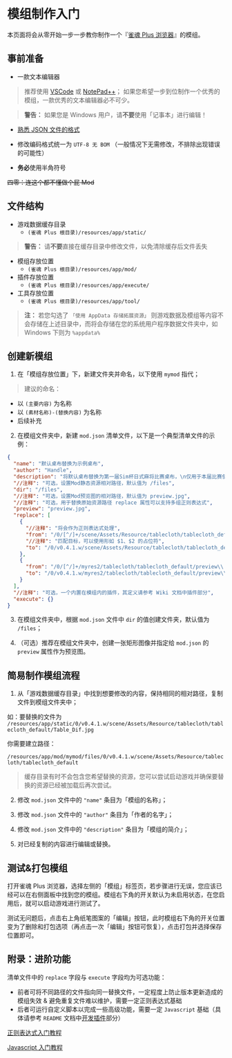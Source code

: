 # 模组制作入门

本页面将会从零开始一步一步教你制作一个『[雀魂 Plus 浏览器](https://github.com/MajsoulPlus/majsoul-plus)』的模组。

## 事前准备

- 一款文本编辑器

> 推荐使用 [VSCode](https://code.visualstudio.com/) 或 [NotePad++](https://notepad-plus-plus.org/)；
> 如果您希望一步到位制作一个优秀的模组，一款优秀的文本编辑器必不可少。

> **警告：** 如果您是 Windows 用户，请**不要**使用「记事本」进行编辑！

- [熟悉 JSON 文件的格式](https://github.com/MajsoulPlus/majsoul-plus/wiki/JsonFormat)

- 修改编码格式统一为 `UTF-8 无 BOM` （一般情况下无需修改，不排除出现错误的可能性）

- **务必**使用半角符号

~~四零：连这个都不懂做个屁 Mod~~

## 文件结构

- 游戏数据缓存目录
  - `(雀魂 Plus 根目录)/resources/app/static/`

> **警告：** 请**不要**直接在缓存目录中修改文件，以免清除缓存后文件丢失

- 模组存放位置
  - `(雀魂 Plus 根目录)/resources/app/mod/`
- 插件存放位置
  - `(雀魂 Plus 根目录)/resources/app/execute/`
- 工具存放位置
  - `(雀魂 Plus 根目录)/resources/app/tool/`

> **注：** 若您勾选了 `「使用 AppData 存储拓展资源」` 则游戏数据及模组等内容不会存储在上述目录中，而将会存储在您的系统用户程序数据文件夹中，如 Windows 下则为 `%appdata%`

## 创建新模组

1. 在「模组存放位置」下，新建文件夹并命名，以下使用 `mymod` 指代；

> 建议的命名：

- 以 `(主要内容)` 为名称
- 以 `(素材名称)-(替换内容)` 为名称
- 后续补充

2. 在模组文件夹中，新建 `mod.json` 清单文件，以下是一个典型清单文件的示例：

```json
{
  "name": "默认桌布替换为示例桌布",
  "author": "Handle",
  "description": "将默认桌布替换为第一届Sim杯日式麻将比赛桌布，\n仅用于本届比赛使用。",
  "//注释": "可选，设置Mod静态资源相对路径，默认值为 /files",
  "dir": "/files",
  "//注释": "可选，设置Mod预览图的相对路径，默认值为 preview.jpg",
  "//注释": "可选，用于替换原始资源路径 replace 属性可以支持多组正则表达式",
  "preview": "preview.jpg",
  "replace": [
    {
      "//注释": "将会作为正则表达式处理",
      "from": "/0/[^/]+/scene/Assets/Resource/tablecloth/tablecloth_default/Table_Dif\\.jpg",
      "//注释": "匹配目标，可以使用形如 $1、$2 的占位符",
      "to": "/0/v0.4.1.w/scene/Assets/Resource/tablecloth/tablecloth_default/Table_Dif\\.jpg"
    },
    {
      "from": "/0/[^/]+/myres2/tablecloth/tablecloth_default/preview\\.jpg",
      "to": "/0/v0.4.1.w/myres2/tablecloth/tablecloth_default/preview\\.jpg"
    }
  ],
  "//注释": "可选，一个内置在模组内的插件，其定义请参考 Wiki 文档中插件部分",
  "execute": {}
}
```

3. 在模组文件夹中，根据 `mod.json` 文件中 `dir` 的值创建文件夹，默认值为 `/files`；

4. （可选）推荐在模组文件夹中，创建一张矩形图像并指定给 `mod.json` 的 `preview` 属性作为预览图。

## 简易制作模组流程

1. 从「游戏数据缓存目录」中找到想要修改的内容，保持相同的相对路径，复制文件到模组文件夹中；

如：要替换的文件为 `/resources/app/static/0/v0.4.1.w/scene/Assets/Resource/tablecloth/tablecloth_default/Table_Dif.jpg`

你需要建立路径：

`/resources/app/mod/mymod/files/0/v0.4.1.w/scene/Assets/Resource/tablecloth/tablecloth_default`

> 缓存目录有时不会包含您希望替换的资源，您可以尝试启动游戏并确保要替换的资源已经被加载后再次尝试。

2. 修改 `mod.json` 文件中的 `"name"` 条目为「模组的名称」；

3. 修改 `mod.json` 文件中的 `"author"` 条目为「作者的名字」；

4. 修改 `mod.json` 文件中的 `"description"` 条目为「模组的简介」；

5. 对已经复制的内容进行编辑或替换。

## 测试&打包模组

打开雀魂 Plus 浏览器，选择左侧的「模组」标签页，若步骤进行无误，您应该已经可以在右侧面板中找到您的模组。模组右下角的开关默认为未启用状态，在您启用后，就可以启动游戏进行测试了。

测试无问题后，点击右上角纸笔图案的「编辑」按钮，此时模组右下角的开关位置变为了删除和打包选项（再点击一次「编辑」按钮可恢复），点击打包并选择保存位置即可。

## 附录：进阶功能

清单文件中的 `replace` 字段与 `execute` 字段均为可选功能：

- 前者可将不同路径的文件指向同一替换文件，一定程度上防止版本更新造成的模组失效 & 避免重复文件难以维护，需要一定正则表达式基础
- 后者可运行自定义脚本以完成一些高级功能，需要一定 `Javascript` 基础（具体请参考 `README` 文档中[开发插件](https://github.com/MajsoulPlus/majsoul-plus#开发插件)部分）

[正则表达式入门教程](https://developer.mozilla.org/zh-CN/docs/Web/JavaScript/Guide/Regular_Expressions)

[Javascript 入门教程](https://developer.mozilla.org/zh-CN/docs/Learn/JavaScript/First_steps)
